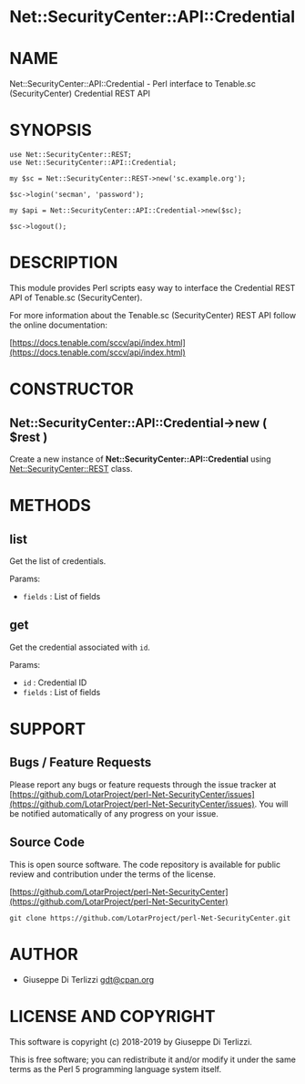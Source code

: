 # Net::SecurityCenter::API::Credential
# NAME

Net::SecurityCenter::API::Credential - Perl interface to Tenable.sc (SecurityCenter) Credential REST API

# SYNOPSIS

    use Net::SecurityCenter::REST;
    use Net::SecurityCenter::API::Credential;

    my $sc = Net::SecurityCenter::REST->new('sc.example.org');

    $sc->login('secman', 'password');

    my $api = Net::SecurityCenter::API::Credential->new($sc);

    $sc->logout();

# DESCRIPTION

This module provides Perl scripts easy way to interface the Credential REST API of Tenable.sc
(SecurityCenter).

For more information about the Tenable.sc (SecurityCenter) REST API follow the online documentation:

[https://docs.tenable.com/sccv/api/index.html](https://docs.tenable.com/sccv/api/index.html)

# CONSTRUCTOR

## Net::SecurityCenter::API::Credential->new ( $rest )

Create a new instance of **Net::SecurityCenter::API::Credential** using [Net::SecurityCenter::REST](net-securitycenter-rest.md) class.

# METHODS

## list

Get the list of credentials.

Params:

- `fields` : List of fields

## get

Get the credential associated with `id`.

Params:

- `id` : Credential ID
- `fields` : List of fields

# SUPPORT

## Bugs / Feature Requests

Please report any bugs or feature requests through the issue tracker
at [https://github.com/LotarProject/perl-Net-SecurityCenter/issues](https://github.com/LotarProject/perl-Net-SecurityCenter/issues).
You will be notified automatically of any progress on your issue.

## Source Code

This is open source software.  The code repository is available for
public review and contribution under the terms of the license.

[https://github.com/LotarProject/perl-Net-SecurityCenter](https://github.com/LotarProject/perl-Net-SecurityCenter)

    git clone https://github.com/LotarProject/perl-Net-SecurityCenter.git

# AUTHOR

- Giuseppe Di Terlizzi <gdt@cpan.org>

# LICENSE AND COPYRIGHT

This software is copyright (c) 2018-2019 by Giuseppe Di Terlizzi.

This is free software; you can redistribute it and/or modify it under
the same terms as the Perl 5 programming language system itself.
